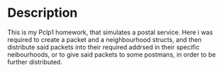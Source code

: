 #    Description

  This is my Pclp1 homework, that simulates a postal service. Here i was required to create a packet and a neighbourhood structs, and then distribute said packets into their required addrsed in their specific neibourhoods, or to give said packets to some
postmans, in order to be further distributed.
